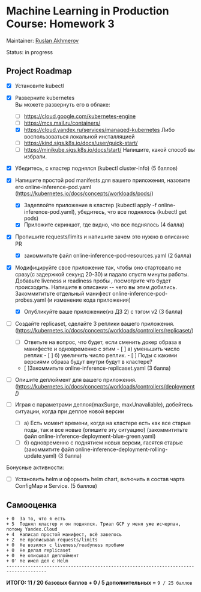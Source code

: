 # Machine Learning in Production Course: Homework 3
Maintainer: [Ruslan Akhmerov](https://data.mail.ru/profile/r.akhmerov/)

Status: in progress

## Project Roadmap

- [X] Установите kubectl

- [X] Разверните kubernetes  
    Вы можете развернуть его в облаке:
    - [ ] https://cloud.google.com/kubernetes-engine
    - [ ] https://mcs.mail.ru/containers/
    - [X] https://cloud.yandex.ru/services/managed-kubernetes
    Либо воспользоваться локальной инсталляцией
    - [ ] https://kind.sigs.k8s.io/docs/user/quick-start/
    - [ ] https://minikube.sigs.k8s.io/docs/start/
    Напишите, какой способ вы избрали.
- [X] Убедитесь, с кластер поднялся (kubectl cluster-info) 
(5 баллов)

- [X] Напишите простой pod manifests для вашего приложения, назовите его online-inference-pod.yaml (https://kubernetes.io/docs/concepts/workloads/pods/)
    - [X] Задеплойте приложение в кластер (kubectl apply -f online-inference-pod.yaml), убедитесь, что все поднялось (kubectl get pods)
    - [X] Приложите скриншот, где видно, что все поднялось
(4 балла)

- [X] Пропишите requests/limits и напишите зачем это нужно в описание PR
    - [X] закоммитьте файл online-inference-pod-resources.yaml
(2 балла)

- [X] Модифицируйте свое приложение так, чтобы оно стартовало не сразу(с задержкой секунд 20-30) и падало спустя минуты работы. 
Добавьте liveness и readiness пробы , посмотрите что будет происходить.
Напишите в описании -- чего вы этим добились.
Закоммититьте отдельный манифест online-inference-pod-probes.yaml (и изменение кода приложения)
    - [X] Опубликуйте ваше приложение(из ДЗ 2) с тэгом v2
(3 балла)

- [ ] Создайте replicaset, сделайте 3 реплики вашего приложения. (https://kubernetes.io/docs/concepts/workloads/controllers/replicaset/)
  - [ ] Ответьте на вопрос, что будет, если сменить докер образа в манифесте и одновременно с этим 
        - [ ] а) уменьшить число реплик
        - [ ] б) увеличить число реплик.
        - [ ] Поды с какими версиями образа будут внутри будут в кластере? 
  - [ ]Закоммитьте online-inference-replicaset.yaml
(3 балла)

- [ ] Опишите деплоймент для вашего приложения.  (https://kubernetes.io/docs/concepts/workloads/controllers/deployment/)
- [ ] Играя с параметрами деплоя(maxSurge, maxUnavaliable), добейтесь ситуации, когда при деплое новой версии
    - [ ] a) Есть момент времени, когда на кластере есть как все старые поды, так и все новые (опишите эту ситуацию) (закоммититьте файл online-inference-deployment-blue-green.yaml)
    - [ ] б) одновременно с поднятием новых версии, гасятся старые (закоммитите файл online-inference-deployment-rolling-update.yaml)
(3 балла)

Бонусные активности:
- [ ] Установить helm и оформить helm chart, включить в состав чарта ConfigMap и Service.
(5 баллов)


## Самооценка
```
+ 0  За то, что я есть
+ 5  Поднял кластер и он поднялся. Триал GCP у меня уже исчерпан, потому Yandex.Cloud
+ 4  Написал простой манифест, всё завелось
+ 2  Не прописывал requests/limits
+ 0  Не возился с liveness/readyness пробами
+ 0  Не делал replicaset
+ 0  Не описывал деплоймент
+ 0' Не имел дел с Helm
-------------------------------------------------------------------------------------
```
**ИТОГО: 11 / 20 базовых баллов + 0 / 5 дополнительных =** `9 / 25 баллов`
